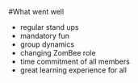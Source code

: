 #What went well

- regular stand ups
- mandatory fun
- group dynamics
- changing ZomBee role
- time commitment of all members
- great learning experience for all